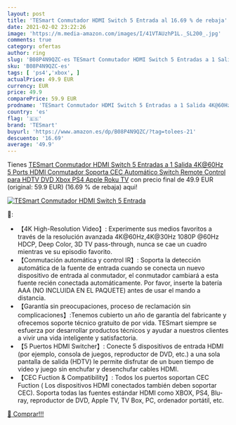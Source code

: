 ```yaml
---
layout: post
title: 'TESmart Conmutador HDMI Switch 5 Entrada al 16.69 % de rebaja'
date: 2021-02-02 23:22:26
image: 'https://m.media-amazon.com/images/I/41VTAUzhP1L._SL200_.jpg'
comments: true
category: ofertas
author: ring
slug: 'B08P4N9QZC-es TESmart Conmutador HDMI Switch 5 Entradas a 1 Salida...'
sku: 'B08P4N9QZC-es'
tags: [ 'ps4','xbox', ]
actualPrice: 49.9 EUR
currency: EUR
price: 49.9
comparePrice: 59.9 EUR
prodname: 'TESmart Conmutador HDMI Switch 5 Entradas a 1 Salida 4K@60Hz  5 Ports HDMI Conmutador Soporta CEC  Automático Switch  Remote Control para HDTV DVD Xbox PS4 Apple Roku TV'
country: 'es'
flag: '🇪🇸'
brand: 'TESmart'
buyurl: 'https://www.amazon.es/dp/B08P4N9QZC/?tag=tolees-21'
descuento: '16.69'
average: '49.9'
---
```


Tienes [TESmart Conmutador HDMI Switch 5 Entradas a 1 Salida 4K@60Hz  5 Ports HDMI Conmutador Soporta CEC  Automático Switch  Remote Control para HDTV DVD Xbox PS4 Apple Roku TV](https://www.amazon.es/dp/B08P4N9QZC/?tag=tolees-21) con precio final de  49.9 EUR (original: 59.9 EUR) (16.69 %  de rebaja) aqui!

[![TESmart Conmutador HDMI Switch 5 Entrada](https://m.media-amazon.com/images/I/41VTAUzhP1L._SL200_.jpg)](https://www.amazon.es/dp/B08P4N9QZC/?tag=tolees-21)

🔎:

- 【4K High-Resolution Video】: Experimente sus medios favoritos a través de la resolución avanzada 4K@60Hz,4K@30Hz 1080P @60Hz HDCP, Deep Color, 3D TV pass-through, nunca se cae un cuadro mientras ve su episodio favorito.
- 【Conmutación automática y control IR】: Soporta la detección automática de la fuente de entrada cuando se conecta un nuevo dispositivo de entrada al conmutador, el conmutador cambiará a esta fuente recién conectada automáticamente. Por favor, inserte la batería AAA (NO INCLUIDA EN EL PAQUETE) antes de usar el mando a distancia.
- 【Garantía sin preocupaciones, proceso de reclamación sin complicaciones】:Tenemos cubierto un año de garantía del fabricante y ofrecemos soporte técnico gratuito de por vida. TESmart siempre se esfuerza por desarrollar productos técnicos y ayudar a nuestros clientes a vivir una vida inteligente y satisfactoria.
- 【5 Puertos HDMI Switcher】: Conecte 5 dispositivos de entrada HDMI (por ejemplo, consola de juegos, reproductor de DVD, etc.) a una sola pantalla de salida (HDTV) le permite disfrutar de un buen tiempo de video y juego sin enchufar y desenchufar cables HDMI.
- 【CEC Fuction & Compatibility】: Todos los puertos soportan CEC Fuction ( Los dispositivos HDMI conectados también deben soportar CEC). Soporta todas las fuentes estándar HDMI como XBOX, PS4, Blu-ray, reproductor de DVD, Apple TV, TV Box, PC, ordenador portátil, etc.

[🛒 Comprar!!!](https://www.amazon.es/dp/B08P4N9QZC/?tag=tolees-21)
